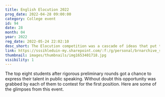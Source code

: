```yaml
---
title: English Elocution 2022
prog_date: 2022-04-28 09:00:00
category: College event
id: 94
date: 28
month: 04
year: 2022
reg_date: 2022-05-24 22:02:10
desc_short: The Elocution competition was a cascade of ideas that put the audience at the edges of their seats. Eight passionate students expressed their views about the most happening topics of the time.
link: https://sssihleduin-my.sharepoint.com/:f:/g/personal/brnarchive_sssihl_edu_in/EsjxhuubywlJjgzL50k42PcBK8PqnJPFN3nmdOcNxVA6sw?e=rljUi9
thumbnail: images/thumbnails/img1653401718.jpg
visibility: 1
---
```


The top eight students after rigorous preliminary rounds got a chance to express their talent in public speaking. Without doubt this opportunity was grabbed by each of them to contest for the first position. Here are some of the glimpses from this event.